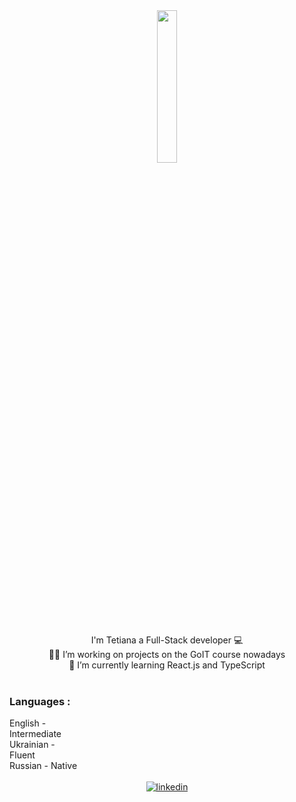 <div align="center">
  <img
    src="https://media0.giphy.com/media/v1.Y2lkPTc5MGI3NjExaDcyMG54ZXU0aTR0eWc4amgxMXd1bnAwbzFoc2Nnc2QxcjUwdHoybyZlcD12MV9pbnRlcm5hbF9naWZfYnlfaWQmY3Q9Zw/1PuaB8sUsu6kOm4gnF/giphy.gif"
    align="center"
    style="width: 25%"
  />
</div>

###
<div align="center">I'm Tetiana a Full-Stack developer 💻</div>

<div align="center">
  👩‍💻 I’m working on projects on the GoIT course nowadays
</div>

<div align="center">🌱 I’m currently learning React.js and TypeScript</div>

<br />

<!-- <table><tr><td valign="top" width="33%"> -->

### Languages :

<div style="display: flex; align-items: flex-start; align: center">
  <table align="center">
    <tr>
      English - Intermediate
    </tr>
    <br />
    <tr>
      Ukrainian - Fluent
    </tr>
    <br />
    <tr>
      Russian - Native
    </tr>
  </table>
</div>
<br />
<div align="center">
  <a href="https://linkedin.com/in/petrenkotetiana" target="_blank">
    <img
    src=https://img.shields.io/badge/linkedin-%231E77B5.svg?&style=for-the-badge&logo=linkedin&logoColor=white
    alt=linkedin style="margin-bottom: 5px;" />
  </a>
</div>
<br/>  
